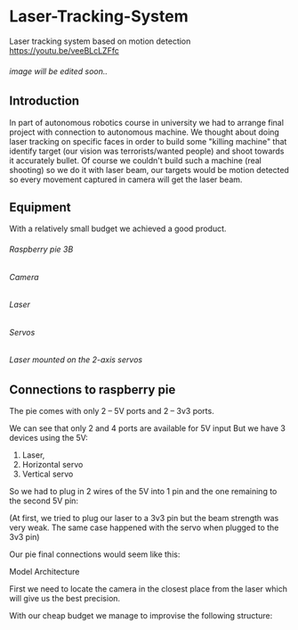 # Laser-Tracking-System
Laser tracking system based on motion detection 
https://youtu.be/veeBLcLZFfc

###### image will be edited soon..

## Introduction

In part of autonomous robotics course in university we had to arrange final project with connection to autonomous machine.
We thought about doing laser tracking on specific faces in order to build some "killing machine" that identify target (our vision was terrorists/wanted people) and shoot towards it accurately bullet.
Of course we couldn't build such a machine (real shooting) so we do it with laser beam, our targets would be motion detected so every movement captured in camera will get the laser beam.

 
## Equipment

With a relatively small budget we achieved a good product.

###### Raspberry pie 3B
 





 
###### Camera
 


###### Laser 

###### Servos
 

###### Laser mounted on the 2-axis servos
 


## Connections to raspberry pie

The pie comes with only 2 – 5V ports and 2 – 3v3 ports.
 

We can see that only 2 and 4 ports are available for 5V input
But we have 3 devices using the 5V:
1)	Laser, 
2)	Horizontal servo
3)	Vertical servo

So we had to plug in 2 wires of the 5V into 1 pin and the one remaining to the second 5V pin:
 

(At first, we tried to plug our laser to a 3v3 pin but the beam strength was very weak. The same case happened with the servo when plugged to the 3v3 pin)















Our pie final connections would seem like this:
 

 
Model Architecture

First we need to locate the camera in the closest place from the laser
which will give us the best precision.

With our cheap budget we manage to improvise the following structure:
 
 

